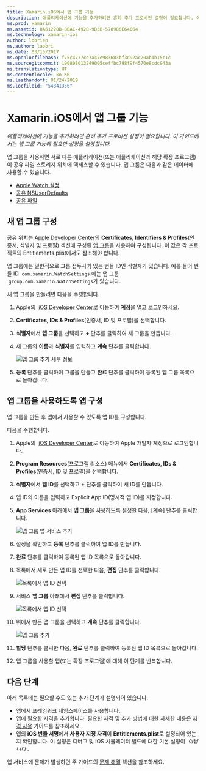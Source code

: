 ```yaml
---
title: Xamarin.iOS에서 앱 그룹 기능
description: 애플리케이션에 기능을 추가하려면 흔히 추가 프로비전 설정이 필요합니다. 이 가이드에서는 앱 그룹 기능에 필요한 설정을 설명합니다.
ms.prod: xamarin
ms.assetid: 0A61220B-BBAC-492B-9D3B-578986E64064
ms.technology: xamarin-ios
author: lobrien
ms.author: laobri
ms.date: 03/15/2017
ms.openlocfilehash: f75c4777ce7a47e983683bf3d92ac20ab1b15c1c
ms.sourcegitcommit: 190808013249005ceffbc798f9f4570e8cdc943a
ms.translationtype: HT
ms.contentlocale: ko-KR
ms.lasthandoff: 01/24/2019
ms.locfileid: "54841356"
---
```

# <a name="app-group-capabilities-in-xamarinios"></a>Xamarin.iOS에서 앱 그룹 기능

_애플리케이션에 기능을 추가하려면 흔히 추가 프로비전 설정이 필요합니다. 이 가이드에서는 앱 그룹 기능에 필요한 설정을 설명합니다._

앱 그룹을 사용하면 서로 다른 애플리케이션(또는 애플리케이션과 해당 확장 프로그램)이 공유 파일 스토리지 위치에 액세스할 수 있습니다. 앱 그룹은 다음과 같은 데이터에 사용할 수 있습니다.

*   [Apple Watch 설정](~/ios/watchos/app-fundamentals/settings.md)
*   [공유 NSUserDefaults](~/ios/app-fundamentals/user-defaults.md)
*   [공유 파일](~/ios/watchos/app-fundamentals/parent-app.md#files)

## <a name="configure-a-new-app-group"></a>새 앱 그룹 구성

공유 위치는 [Apple Developer Center](https://developer.apple.com/account/)의 **Certificates, Identifiers & Profiles**(인증서, 식별자 및 프로필) 섹션에 구성된 [앱 그룹](https://developer.apple.com/library/content/documentation/Miscellaneous/Reference/EntitlementKeyReference/Chapters/EnablingAppSandbox.html#//apple_ref/doc/uid/TP40011195-CH4-SW19)을 사용하여 구성됩니다. 이 값은 각 프로젝트의 Entitlements.plist에서도 참조해야 합니다.

앱 그룹에는 일반적으로 그룹 접두사가 있는 번들 ID인 식별자가 있습니다. 예를 들어 번들 ID  `com.xamarin.WatchSettings` 에는 앱 그룹  `group.com.xamarin.WatchSettings`가 있습니다.

새 앱 그룹을 만들려면 다음을 수행합니다.

1.  Apple의  [iOS Developer Center](https://developer.apple.com/account/)로 이동하여 **계정**을 열고 로그인하세요.
2.  **Certificates, IDs & Profiles**(인증서, ID 및 프로필)을 선택합니다.
3.  **식별자**에서 **앱 그룹**을 선택하고 **+** 단추를 클릭하여 새 그룹을 만듭니다.
4.  새 그룹의 **이름**과 **식별자**를 입력하고 **계속** 단추를 클릭합니다. 
   
    ![앱 그룹 추가 세부 정보](app-groups-capabilities-images/image52.png)

5.  **등록** 단추를 클릭하여 그룹을 만들고 **완료** 단추를 클릭하여 등록된 앱 그룹 목록으로 돌아갑니다.

## <a name="configure-an-app-to-use-app-groups"></a>앱 그룹을 사용하도록 앱 구성

앱 그룹을 만든 후 앱에서 사용할 수 있도록 앱 ID를 구성합니다.

다음을 수행합니다.

1.  Apple의  [iOS Developer Center](https://developer.apple.com/account/)로 이동하여 Apple 개발자 계정으로 로그인합니다.
2.  **Program Resources**(프로그램 리소스) 메뉴에서 **Certificates, IDs & Profiles**(인증서, ID 및 프로필)을 선택합니다.
3.  **식별자**에서 **앱 ID**를 선택하고 **+** 단추를 클릭하여 새 ID를 만듭니다.
4.  앱 ID의 이름을 입력하고 Explicit App ID(명시적 앱 ID)를 지정합니다.
5.  **App Services** 아래에서 **앱 그룹**을 사용하도록 설정한 다음, [계속] 단추를 클릭합니다.

    ![앱 그룹 앱 서비스 추가](app-groups-capabilities-images/image53.png)

6.  설정을 확인하고 **등록** 단추를 클릭하여 앱 ID를 만듭니다.
7.  **완료** 단추를 클릭하여 등록된 앱 ID 목록으로 돌아갑니다.
8.  목록에서 새로 만든 앱 ID를 선택한 다음, **편집** 단추를 클릭합니다.

    ![목록에서 앱 ID 선택](app-groups-capabilities-images/image54.png)

9.  서비스 **앱 그룹** 아래에서 **편집** 단추를 클릭합니다.

    ![목록에서 앱 ID 선택](app-groups-capabilities-images/image55.png)

10. 위에서 만든 앱 그룹을 선택하고 **계속** 단추를 클릭합니다.

    ![앱 그룹 추가](app-groups-capabilities-images/image56.png)

11. **할당** 단추를 클릭한 다음, **완료** 단추를 클릭하여 등록된 앱 ID 목록으로 돌아갑니다.
12. 앱 그룹을 사용할 앱(또는 확장 프로그램)에 대해 이 단계를 반복합니다.

## <a name="next-steps"></a>다음 단계
 
아래 목록에는 필요할 수도 있는 추가 단계가 설명되어 있습니다.

* 앱에서 프레임워크 네임스페이스를 사용합니다.
* 앱에 필요한 자격을 추가합니다. 필요한 자격 및 추가 방법에 대한 자세한 내용은 [자격 사용](~/ios/deploy-test/provisioning/entitlements.md) 가이드를 참조하세요.
* 앱의 **iOS 번들 서명**에서 **사용자 지정 자격**이 **Entitlements.plist**로 설정되어 있는지 확인합니다. 이 설정은 디버그 및 iOS 시뮬레이터 빌드에 대한 기본 설정이  _아닙니다_ .

앱 서비스에 문제가 발생하면 주 가이드의 [문제 해결](~/ios/deploy-test/provisioning/capabilities/index.md) 섹션을 참조하세요.
